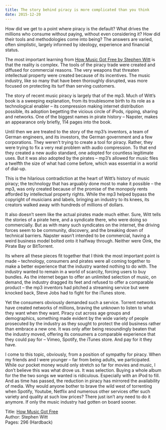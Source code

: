 ```yaml
---
title: The story behind piracy is more complicated than you think
date: 2015-12-20
---
```


<!--kg-card-begin: html--><p>How did we get to a point where piracy is the default? What drives the millions who consume without paying, without even considering it? How did their tools and methodologies come into being? The answers are varied, often simplistic, largely informed by ideology, experience and financial status.</p>
<p>The most important learning from <a href="http://www.amazon.com/gp/product/0525426612/ref=as_li_tl?ie=UTF8&amp;camp=1789&amp;creative=390957&amp;creativeASIN=0525426612&amp;linkCode=as2&amp;tag=joshnichocom-20&amp;linkId=XXFHJTNGAUQ2QM5W">How Music Got Free by Stephen Witt</a> is that the reality is complex. The tools of the piracy trade were created and diffused for commercial reasons. The very weapons that threaten intellectual property were created because of its incentives. The music industry, like so many that have been thoroughly disrupted, was more focused on protecting its turf than serving customers.</p>
<p>The story of recent music piracy is largely that of the mp3. Much of Witt’s book is a sweeping explanation, from its troublesome birth to its role as a technological enabler – its compression making internet distribution possible, its adoption begetting the vicious circle of iPods, ripping, sharing and networks. One of the biggest names in pirate history – Napster, makes an appearance only briefly, 114 pages into the book.</p>
<p>Until then we are treated to the story of the mp3’s inventors, a team of German engineers, and its investors, the German government and a few corporations. They weren’t trying to create a tool for piracy. Rather, they were trying to fix a very real problem with audio compression. To that end they created a new audio standard, one adopted for countless legitimate uses. But it was also adopted by the pirates – mp3’s allowed for music files a twelfth the size of what had come before, which was essential in a world of dial-up.</p>
<p>This is the hilarious contradiction at the heart of Witt’s history of music piracy; the technology that has arguably done most to make it possible – the mp3, was only created because of the promise of the monopoly rents afforded by intellectual property rights. While the mp3 helped bypass the copyright of musicians and labels, bringing an industry to its knees, its creators walked away with hundreds of millions of dollars.</p>
<p>It also doesn’t seem like the actual pirates made much either. Sure, Witt tells the stories of a pirate here, and a syndicate there, who were doing so commercially. But as with many such syndicates on the internet, the driving forces seem to be community, discovery, and the breaking down of technical barriers. Napster wasn’t intended to be commercial, having a weird business model bolted onto it halfway through. Neither were Oink, the Pirate Bay or BitTorrent.</p>
<p>Its where all these pieces fit together that I think the most important point is made – technology, consumers and pirates were all coming together to make a better experience that the industry wanted nothing to do with. The industry wanted to remain in a world of scarcity, forcing users to buy bundles. As the internet began to offer an unlimited selection of music, on demand, the industry dragged its feet and refused to offer a comparable product – the mp3 inventors had pitched a streaming service but were knocked back, Steve Jobs had to fight for the iTunes store.</p>
<p>Yet the consumers obviously demanded such a service. Torrent networks have created networks of millions, braving the unknown to listen to what they want when they want. Piracy cut across age groups and demographics, something made evident by the wide variety of people prosecuted by the industry as they sought to protect the old business rather than embrace a new one. It was only after being resoundingly beaten that the industry moved, offering its consumers a comparable experience that they could pay for – Vimeo, Spotify, the iTunes store. And pay for it they have.</p>
<p>I come to this topic, obviously, from a position of sympathy for piracy. When my friends and I were younger – far from being adults, we participated. While our pocket money would only stretch so far for movies and music, I don’t believe this was what drove us. It was selection. Buying a whole album for the the two songs we wanted is ridiculous. Especially with an iPod to fill. And as time has passed, the reduction in piracy has mirrored the availability of media. Why would anyone bother to brave the wild west of torrenting when Spotify, Youtube, Netflix and numerous other services offer such variety and quality at such low prices? There just isn’t any need to do it anymore. If only the music industry had gotten on board sooner.</p>
<p>Title: <a href="http://www.amazon.com/gp/product/0525426612/ref=as_li_tl?ie=UTF8&amp;camp=1789&amp;creative=390957&amp;creativeASIN=0525426612&amp;linkCode=as2&amp;tag=joshnichocom-20&amp;linkId=XXFHJTNGAUQ2QM5W">How Music Got Free</a><br />
Author: Stephen Witt<br />
Pages: 296 (Hardback)</p>
<!--kg-card-end: html-->